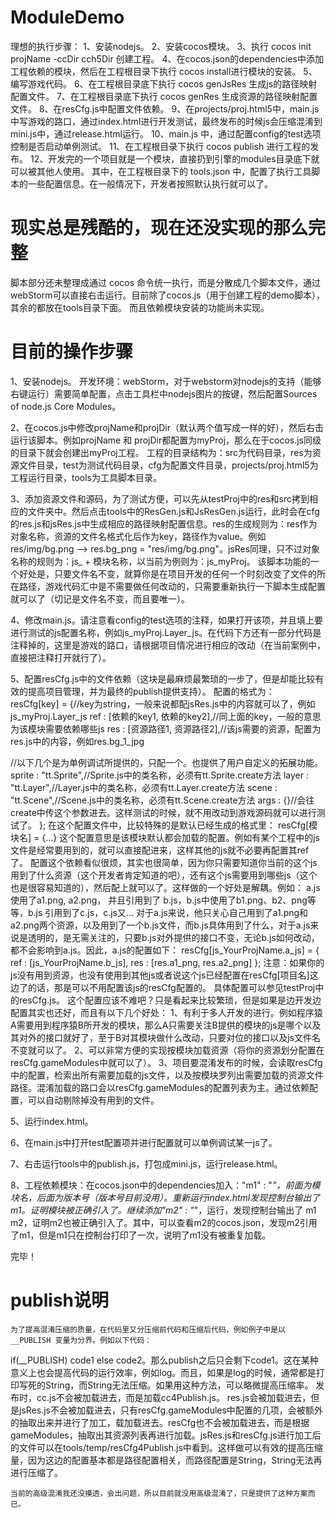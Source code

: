 ModuleDemo
==========

理想的执行步骤：
1、安装nodejs。
2、安装cocos模块。
3、执行 cocos init projName -ccDir cch5Dir 创建工程。
4、在cocos.json的dependencies中添加工程依赖的模块，然后在工程根目录下执行 cocos install进行模块的安装。
5、编写游戏代码。
6、在工程根目录底下执行 cocos genJsRes 生成js的路径映射配置文件。
7、在工程根目录底下执行 cocos genRes 生成资源的路径映射配置文件。
8、在resCfg.js中配置文件依赖。
9、在projects/proj.html5中，main.js中写游戏的路口，通过index.html进行开发测试，最终发布的时候js会压缩混淆到mini.js中，通过release.html运行。
10、main.js 中，通过配置config的test选项控制是否启动单例测试。
11、在工程根目录下执行 cocos publish 进行工程的发布。
12、开发完的一个项目就是一个模块，直接扔到引擎的modules目录底下就可以被其他人使用。
其中，在工程根目录下的 tools.json 中，配置了执行工具脚本的一些配置信息。在一般情况下，开发者按照默认执行就可以了。



现实总是残酷的，现在还没实现的那么完整
====================
脚本部分还未整理成通过 cocos 命令统一执行，而是分散成几个脚本文件，通过webStorm可以直接右击运行。目前除了cocos.js（用于创建工程的demo脚本），其余的都放在tools目录下面。
而且依赖模块安装的功能尚未实现。


目前的操作步骤
==============
1、安装nodejs。
开发环境：webStorm，对于webstorm对nodejs的支持（能够右键运行）需要简单配置，点击工具栏中nodejs图片的按键，然后配置Sources of node.js Core Modules。

2、在cocos.js中修改projName和projDir（默认两个值写成一样的好），然后右击运行该脚本。例如projName 和 projDir都配置为myProj，那么在于cocos.js同级的目录下就会创建出myProj工程。
工程的目录结构为：src为代码目录，res为资源文件目录，test为测试代码目录，cfg为配置文件目录，projects/proj.html5为工程运行目录，tools为工具脚本目录。

3、添加资源文件和源码，为了测试方便，可以先从testProj中的res和src拷到相应的文件夹中。然后点击tools中的ResGen.js和JsResGen.js运行，此时会在cfg的res.js和jsRes.js中生成相应的路径映射配置信息。res的生成规则为：res作为对象名称，资源的文件名格式化后作为key，路径作为value。例如 res/img/bg.png --> res.bg_png = "res/img/bg.png"。jsRes同理，只不过对象名称的规则为：js_ + 模块名称，以当前为例则为：js_myProj。
    该脚本功能的一个好处是，只要文件名不变，就算你是在项目开发的任何一个时刻改变了文件的所在路径，游戏代码汇中是不需要做任何改动的，只需要重新执行一下脚本生成配置就可以了（切记是文件名不变，而且要唯一）。

4、修改main.js。请注意看config的test选项的注释，如果打开该项，并且填上要进行测试的js配置名称，例如js_myProj.Layer_js。在代码下方还有一部分代码是注释掉的，这里是游戏的路口，请根据项目情况进行相应的改动（在当前案例中，直接把注释打开就行了）。

5、配置resCfg.js中的文件依赖（这块是最麻烦最繁琐的一步了，但是却能比较有效的提高项目管理，并为最终的publish提供支持）。
配置的格式为：
resCfg[key] = {//key为string，一般来说都配jsRes.js中的内容就可以了，例如js_myProj.Layer_js
  ref : [依赖的key1, 依赖的key2],//同上面的key，一般的意思为该模块需要依赖哪些js
  res : [资源路径1, 资源路径2],//该js需要的资源，配置为res.js中的内容，例如res.bg_1_jpg
  
  //以下几个是为单例调试所提供的，只配一个。也提供了用户自定义的拓展功能。
  sprite : "tt.Sprite",//Sprite.js中的类名称，必须有tt.Sprite.create方法
  layer : "tt.Layer",//Layer.js中的类名称，必须有tt.Layer.create方法
  scene : "tt.Scene",//Scene.js中的类名称，必须有tt.Scene.create方法
  args : {}//会往create中传这个参数进去。这样测试的时候，就不用改动到游戏源码就可以进行测试了。
};
在这个配置文件中，比较特殊的是默认已经生成的格式里：
resCfg[模块名] = {...}
这个配置意思是该模块默认都会加载的配置。例如有某个工程中的js文件是经常要用到的，就可以直接配进来，这样其他的js就不必要再配置其ref了。
配置这个依赖看似很烦，其实也很简单，因为你只需要知道你当前的这个js用到了什么资源（这个开发者肯定知道的吧），还有这个js需要用到哪些js（这个也是很容易知道的），然后配上就可以了。这样做的一个好处是解耦。例如：
    a.js使用了a1.png, a2.png， 并且引用到了 b.js，b.js中使用了b1.png、b2、png等等，b.js 引用到了c.js，c.js又...
    对于a.js来说，他只关心自己用到了a1.png和a2.png两个资源，以及用到了一个b.js文件，而b.js具体用到了什么，对于a.js来说是透明的，是无需关注的，只要b.js对外提供的接口不变，无论b.js如何改动，都不会影响到a.js。因此，a.js的配置如下：
    resCfg[js_YourProjName.a_js] = {
        ref : [js_YourProjName.b_js],
        res : [res.a1_png, res.a2_png]
    };
    注意：如果你的js没有用到资源，也没有使用到其他js或者说这个js已经配置在resCfg[项目名]这边了的话，那是可以不用配置该js的resCfg配置的。
    具体配置可以参见testProj中的resCfg.js。
    这个配置应该不难吧？只是看起来比较繁琐，但是如果是边开发边配置其实也还好，而且有以下几个好处：
    1、有利于多人开发的进行。例如程序猿A需要用到程序猿B所开发的模块，那么A只需要关注B提供的模块的js是哪个以及其对外的接口就好了，至于B对其模块做什么改动，只要对位的接口以及js文件名不变就可以了。
    2、可以非常方便的实现按模块加载资源（将你的资源划分配置在resCfg.gameModules中就可以了）。
    3、项目要混淆发布的时候，会读取resCfg中的配置，检索出所有需要加载的js文件，以及按模块罗列出需要加载的资源文件路径。混淆加载的路口会以resCfg.gameModules的配置列表为主。通过依赖配置，可以自动剔除掉没有用到的文件。
    
5、运行index.html。

6、在main.js中打开test配置项并进行配置就可以单例调试某一js了。

7、右击运行tools中的publish.js，打包成mini.js，运行release.html。

8、工程依赖模块：在cocos.json中的dependencies加入："m1" : "*"，前面为模块名，后面为版本号（版本号目前没用）。重新运行index.html发现控制台输出了m1。证明模块被正确引入了。继续添加"m2" : "*"，运行，发现控制台输出了 m1 m2，证明m2也被正确引入了。其中，可以查看m2的cocos.json，发现m2引用了m1，但是m1只在控制台打印了一次，说明了m1没有被重复加载。

完毕！


publish说明
==============
    为了提高混淆压缩的质量，在代码里又分压缩前代码和压缩后代码，例如例子中是以 __PUBLISH 变量为分界。例如以下代码：
if(__PUBLISH) code1 else code2。那么publish之后只会剩下code1。这在某种意义上也会提高代码的运行效率，例如log。而且，如果是log的时候，通常都是打印写死的String，而String无法压缩。如果用这种方法，可以略微提高压缩率。
    发布时，cc.js不会被加载进去，而是加载cc4Publish.js。
    res.js会被加载进去，但是jsRes.js不会被加载进去，只有resCfg.gameModules中配置的几项，会被额外的抽取出来并进行了加工，载加载进去。resCfg也不会被加载进去，而是根据gameModules，抽取出其资源列表再进行加载。jsRes.js和resCfg.js进行加工后的文件可以在tools/temp/resCfg4Publish.js中看到。这样做可以有效的提高压缩量，因为这边的配置基本都是路径配置相关，而路径配置是String，String无法再进行压缩了。
    
    当前的高级混淆我还没摸透，会出问题，所以目前就没用高级混淆了，只是提供了这种方案而已。

